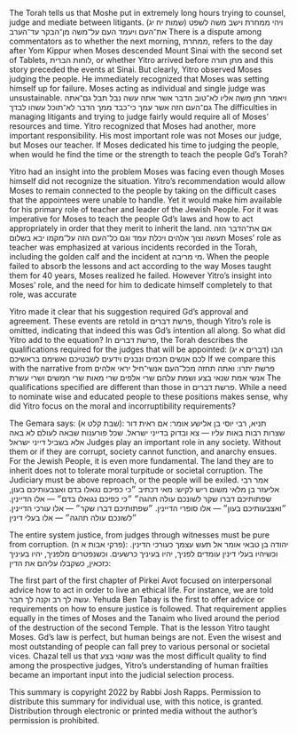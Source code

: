 The Torah tells us that Moshe put in extremely long hours trying to counsel, judge and mediate between litigants. 
(שמות יח יג)
ויהי ממחרת וישב משה לשפט את־העם ויעמד העם על־משה מן־הבקר עד־הערב
There is a dispute among commentators as to whether the next morning, ממחרת, refers to the day after Yom Kippur when Moses descended Mount Sinai with the second set of Tablets, לוחות הברית, or whether Yitro arrived before מתן תורה and this story preceded the events at Sinai. But clearly, Yitro observed Moses judging the people. He immediately recognized that Moses was setting himself up for failure. Moses acting as individual  and single judge was unsustainable. 
ויאמר חתן משה אליו לא־טוב הדבר אשר אתה עשה נבל תבל גם־אתה גם־העם הזה אשר עמך כי־כבד ממך הדבר לא־תוכל עשהו לבדך
The difficulties in managing litigants and trying to judge fairly would require all of Moses’ resources and time. Yitro recognized that Moses had another, more important responsibility. His most important role was not Moses our judge, but Moses our teacher. If Moses dedicated his time to judging the people, when would he find the time or the strength to teach the people Gd’s Torah?

Yitro had an insight into the problem Moses was facing even though Moses himself did not recognize the situation. Yitro’s recommendation would allow Moses to remain connected to the people by taking on the difficult cases that the appointees were unable to handle. Yet it would make him available for his primary role of teacher and leader of the Jewish People. For it was imperative for Moses to teach the people Gd’s laws and how to act appropriately in order that they merit to inherit the land. 
אם את־הדבר הזה תעשה וצוך אלהים ויכלת עמד וגם כל־העם הזה על־מקמו יבא בשלום
Moses’ role as teacher was emphasized at various incidents recorded in the Torah, including the golden calf and the incident at מי מריבה. When the people failed to absorb the lessons and act according to the way Moses taught them for 40 years, Moses realized he failed. However Yitro’s insight into Moses’ role, and the need for him to dedicate himself completely to that role, was accurate

Yitro made it clear that his suggestion required Gd’s approval and agreement. These events are retold in פרשת דברים, though Yitro’s role is omitted, indicating that indeed this was Gd’s intention all along. So what did Yitro add to the equation? In פרשת דברים, the Torah describes the qualifications required for the judges that will be appointed:
(דברים א יג)
הבו לכם אנשים חכמים ונבנים וידעים לשבטיכם ואשימם בראשיכם
If we compare this with the narrative from פרשת יתרו:
ואתה תחזה מכל־העם אנשי־חיל יראי אלהים אנשי אמת שנאי בצע ושמת עלהם שרי אלפים שרי מאות שרי חמשים ושרי עשרת
The qualifications specified are different than those in פרשת דברים. While a need to nominate wise and educated people to these positions makes sense, why did Yitro focus on the moral and incorruptibility requirements? 

The Gemara says:
(שבת קלט א):
תניא, רבי יוסי בן אלישע אומר: אם ראית דור שצרות רבות באות עליו — צא ובדוק בדייני ישראל. שכל פורענות שבאה לעולם לא באה אלא בשביל דייני ישראל
Judges play an important role in any society. Without them or if they are corrupt, society cannot function, and anarchy ensues. For the Jewish People, it is even more fundamental. The land they are to inherit does not to tolerate moral turpitude or societal corruption. The Judiciary must be above reproach, or the people will be exiled. 
אמר רבי אליעזר בן מלאי משום ריש לקיש: מאי דכתיב ״כי כפיכם נגאלו בדם ואצבעותיכם בעון, שפתותיכם דברו שקר לשונכם עולה תהגה״ ״כי כפיכם נגואלו בדם״ — אלו הדיינין. ״ואצבעותיכם בעון״ — אלו סופרי הדיינין. ״שפתותיכם דברו שקר״ — אלו עורכי הדיינין. ״לשונכם עולה תהגה״ — אלו בעלי דינין

The entire system justice, from judges through witnesses must be pure from corruption. 
(פרקי אבות א ח):
יהודה בן טבאי אומר אל תעש עצמך כעורכי הדינין. וכשיהיו בעלי דינין עומדים לפניך, יהיו בעיניך כרשעים. וכשנפטרים מלפניך, יהיו בעיניך כזכאין, כשקבלו עליהם את הדין:

The first part of the first chapter of Pirkei Avot focused on interpersonal advice how to act in order to live an ethical life. For instance, we are told עשה לך רב וקנה לך חבר. Yehuda Ben Tabay is the first to offer advice or requirements on how to ensure justice is followed. That requirement applies equally in the times of Moses and the Tanaim who lived around the period of the destruction of the second Temple. That is the lesson Yitro taught Moses. Gd’s law is perfect, but human beings are not. Even the wisest and most outstanding of people can fall prey to various personal or societal vices. Chazal tell us that שונאי בצע was the most difficult quality to find among the prospective judges, Yitro’s understanding of human frailties became an important input into the judicial selection process.

This summary is copyright 2022 by Rabbi Josh Rapps. Permission to distribute this summary for individual use, with this notice, is granted. Distribution through electronic or printed media without the author’s permission is prohibited.


